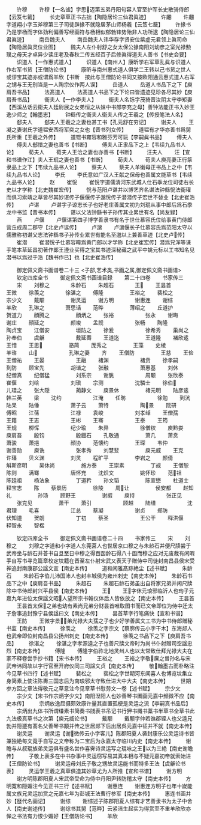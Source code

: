 <!-- { "loadSidebar": true } -->
　　许穆
　　许穆【一名谧】字思迈第五弟丹阳句容人官至护军长史散骑侍郎【云笈七籖】
　　长史章草正书古拙【陶隐居论三仙君眞迹】
　　许翽
　　许翽字道翔小字玉斧穆第三子司徒辟掾不就隐居茅山师杨羲【云笈七籖】
　　许掾书乃是学杨而字体劲利偏善写经画符与杨相似郁勃锋势殆非人功所逮【陶隐居论三仙君眞迹】
　　南岳魏夫人
　　南岳魏夫人讳华存字贤安位紫虚元君领上眞司命【陶隐居眞灵位业图】
　　魏夫人左仆射舒之女太保公掾南阳刘幼彦之室光禄勲璞之母天才卓异少读庄老及春秋二传五经百子后修眞得道夫人善书【书史会要】
　　识道人【一作惠式道人】
　　识道人【南州人】康昕学右军草乱眞与识道人作右军书货【王僧防论书】
　　康昕与南州惠式道人俱学二王转以己书货之世人或谬宝其迹亦或谓爲羊欣【书断　按此与王僧防论书同又按欧阳通云惠式道人右军之甥与王无别当是一人陶宗仪作两人误】
　　岳道人
　　岳道人书品下之下【庾肩吾书品】
　　法髙道人
　　法髙道人书品下之下论曰皆遗迹见珍各尽其妙【庾肩吾书品】
　　衞夫人【一作李夫人】
　　衞夫人名铄字茂猗晋汝阴太守李矩妻【西溪丛话云衞夫人廷尉展之女弟恒之从妺中书郎李充之母】善钟法能正书入妙王逸少师之【翰墨志】
　　钟繇传之衞夫人衞夫人传之王羲之【传授笔法人名】
　　郄夫人
　　郄夫人王羲之之妻也甚工书【孔元舒在穷记】
　　谢夫人
　　王凝之妻谢氏字道韫安西将军奕之女也【晋书列女传】
　　道韫有才华亦善书爲舅氏所重【王羲之外传】
　　道韫书雍容和雅芬芳可玩【李嗣眞书品】
　　傅夫人
　　傅夫人郄愔之妻也善书【书断】
　　傅夫人正隶品下之上【韦续九品书人论】
　　荀夫人
　　荀夫人王洽之妻也亦善书【书断】
　　汪夫人
　　汪【宣和书谱作江】夫人王珉之妻也善书【书断】
　　荀夫人
　　荀夫人庾亮妻正行篆隶品上之下【韦续九品书人论】
　　蔡夫人
　　蔡夫人羊衡母正书品上之中【韦续九品书人论】
　　李氏
　　李氏意如广汉人王献之保母也善属文能草书【韦续九品书人论】
　　赵
　　崔恱
　　崔恱字道儒清河东武城人仕石季龙位司徒右长史以才学称【北史魏崔宏传】
　　恱与范阳卢谌并以博艺齐名谌法钟繇恱法衞瓘而俱习索靖之草皆尽其妙谌传子偃偃传子邈恱传子潜潜传子宏世不替业【北史崔浩传】
　　卢谌
　　卢谌字子谅志长子也好老庄善属文初为刘琨从事中郎后爲石季龙中书监【晋书本传】
　　谌以父法钟繇书子孙传其业累世有名【尚友録】
　　燕
　　卢偃
　　卢偃谌第四子博学善隶书有名于世仕慕容氏位给事黄门侍郎营丘成周二郡守【北史卢诞传】
　　卢邈
　　卢邈偃长子仕慕容氏爲范阳太守以儒雅称初谌父志法钟繇书子孙传业累世有能名至邈以上兼善草迹【北史卢传】
　　崔潜
　　崔潜恱子仕慕容暐爲黄门郎以才学称【北史崔宏传】潜爲兄浑等诔手笔本草延昌初著作郎王遵业买得之宝其书迹深秘藏之武平中姚元标以工书知名见潜书以爲过于浩【魏书作已】也【北史崔浩传】

　　御定佩文斋书画谱卷二十三
<子部,艺术类,书画之属,御定佩文斋书画谱>
　　钦定四库全书
　　御定佩文斋书画谱目録
　　第二十四卷
　　书家传三
　　宋
　　刘穆之　　　　朱龄石
　　朱超石　　　　王
　　王昙首　　　　王微
　　徐羡之　　　　徐湛之
　　傅隆　　　　　王裕之
　　裴松之　　　　宗少文
　　戴颙　　　　　谢灵运
　　谢方明　　　　谢惠连
　　谢综　　　　　羊欣
　　孔琳之　　　　萧思话
　　范晔　　　　　薄绍之
　　丘道护　　　　　贺道力
　　顔腾之　　　　　顔炳之
　　张裕　　　　　　张永
　　谢晦　　　　　　谢庄
　　顔延之　　　　　颜竣
　　孟觊　　　　　　张畅
　　陶隆　　　　　　陶贞宝
　　江僧安　　　　　垣防之
　　徐爰　　　　　　徐希秀
　　巢尚之　　　　　孙奉伯
　　虞龢　　　　　　戴延夀
　　王道迄　　　　　王道隆
　　褚欣逺　　　　　王愔
　　王思　　　　　骆简
　　厐秀之　　　　　王藻
　　史棱　　　　　　羊谘
　　山　　　　　　孔琳之妻
　　齐
　　王僧防　　　　　王慈
　　王俭　　　　　　王僧祐
　　王晏　　　　　　王融
　　褚渊　　　　　　褚贲
　　徐孝嗣　　　　　到防
　　顾宝先　　　　　胡谐之
　　张融　　　　　　萧惠基
　　刘休　　　　　　纪僧真
　　纪僧猛　　　　　刘系宗
　　谢朓　　　　　　周颙
　　张欣泰　　　　　崔偃
　　刘绘　　　　　　刘瑱
　　宗测　　　　　　沈驎士
　　徐伯　　　　　儿珪之
　　张大隠　　　　　蔺静文
　　庾景休　　　　　褚元明
　　陆彦逺　　　　　韩兰英
　　梁
　　沈约　　　　　　江淹
　　任昉　　　　　　徐勉
　　到沆　　　　　　陆杲
　　陆倕　　　　　　萧子云
　　萧特　　　　　　陶景
　　阮研　　　　　　傅昭
　　江蒨　　　　　　江禄
　　袁峻　　　　　　刘孝绰
　　王僧孺　　　　　王籍
　　王志　　　　　　王彬
　　王骞　　　　　　王泰
　　王筠　　　　　　王规
　　栁恽　　　　　　纪少瑜
　　朱异　　　　　　徐僧权
　　庾黔娄　　　　　庾肩吾
　　殷钧　　　　　　殷鐡石
　　孔敬通　　　　　萧几
　　萧贲　　　　　　萧骏
　　萧挹　　　　　　顔协
　　范懐约　　　　　王琛
　　韦仲　　　　　　谢善勋
　　庾诜　　　　　　张孝秀
　　刘慧斐　　　　　庾元威
　　王克　　　　　　许璠
　　贝义渊　　　　　刘灵
　　程旷平　　　　　李岩之
　　颜倩　　　　　　斛斯彦明
　　吴休尚　　　　　施方泰
　　王崇素　　　　　丁觇
　　王僧恕　　　　　陈则
　　满骞　　　　　　唐怀充
　　沈炽文　　　　　姚怀珍
　　范祖　　　　　陈廷祖
　　杨法象　　　　　丁道矜
　　孙文韬　　　　　陈宣懋
　　杜道士　　　　　释宝志
　　陈
　　蔡景历　　　　　徐陵
　　周让　　　　　侯安都
　　赵知礼　　　　　孙玚
　　顾野王　　　　　谢嘏
　　庾持　　　　　　张正见
　　张克见　　　　　萧干
　　萧引　　　　　　顾越
　　陆缮　　　　　　沈君理
　　毛喜　　　　　　江总
　　蔡凝　　　　　　谢贞
　　郑防　　　　　　伏知道
　　贺朗　　　　　　丁初
　　蔡圣　　　　　　王公干
　　释洪偃　　　　　释智永
　　智楷

　　钦定四库全书
　　御定佩文斋书画谱卷二十四
　　书家传三
　　宋
　　刘穆之
　　刘穆之字道和小字道人东莞莒人也世居京口穆之与朱龄石并便尺牍尝于武帝坐与龄石并荅书自旦至日中穆之得百函龄石得八十函而穆之应对无废裁有闲暇手自写书寻览篇章校定坟籍在晋至左仆射宋武又表天子赠侍中司徒封南昌县侯宋受禅追封南康郡公諡文宣【南史本传】
　　道和闲雅髙踪絶尘【述书赋】
　　朱龄石
　　朱龄石字伯儿沛国沛人也封丰城侯为雍州刺史【南史本传】
　　朱龄石书品下之中【庾肩吾书品】
　　朱超石
　　朱超石龄石弟虽出自将家兄弟并闲尺牍除中书侍郎封兴平县侯【南史本传】
　　王
　　王字休元琅邪临沂人也珣子元嘉九年进位太保諡文昭人望所宗书翰仪体后人皆依放之【南史本传】
　　王昙首
　　王昙首太保之弟也幼有素尚兄弟分财昙首唯取图书而已文帝即位为侍中迁太子詹事追封豫宁县侯諡曰文【南史本传】
　　昙首草字行笔痛快【宣和书谱】
　　王防
　　王微字景弟光禄大夫孺之子也少好学善属文工书为中书侍郎赠秘书监【南史本传】
　　徐羡之
　　徐羡之字宗文【蔡廓传云小字干木】东海郯人也武帝即位封南昌县公扬州刺史【南史本传】
　　徐羡之书品下之下【庾肩吾书品】
　　徐湛之
　　徐湛之字孝源逵之子也善尺牍文帝时为尚书仆射赠司空諡忠烈【南史本传】
　　傅隆
　　傅隆字伯祚北地灵州人也以太常致仕拜光禄大夫在家不释卷尝手抄书籍【宋书本传】
　　王裕之
　　王裕之字敬廙之曽孙名与宋武帝讳同故以字行官至开府仪同三司諡文贞【南史本传】
　　敬翰墨古而朴略注今见草书四行【述书赋】
　　裴松之
　　裴松之字世期河东闻喜人也博览坟集立身简素上使注陈夀三国志后为南琅邪太守致仕进大中大夫【南史本传】
　　世期参方回之章法得敬元之草意注今见章草书慰劳文一卷【述书赋】
　　宗少文
　　宗少文【宋书作宗炳字少文】南阳湼阳人也妙善琴书圗画元嘉中频徴不应【南史本传】
　　宗炳放逸屈摄颇效康许量其直置孤梗是灵运之流【李嗣真书品后】
　　宗炳出九体书所谓缣素书简奏书牋表书吊记书行狎书檝书藁书半草书全草书此九法极真草书之次第【庾元威论书】
　　戴颙
　　戴颙字仲若谯郡铚人也父逵兄勃并隠遯有髙名父善琴书颙并传之世居郯下后出居呉元嘉中征并不就【南史本传】
　　谢灵运
　　谢灵运【谢微传云小字客儿】陈郡阳夏人袭封康乐公灵运诗书皆兼独絶每文竟手自写之文帝称为二宝后为永嘉太守临川内史【南史本传】
　　谢瞻与从叔琨族弟灵运俱有盛名尝作喜霁诗灵运写之琨咏之王以为三絶【南史谢瞻传】
　　子敬上表多在中书杂事中灵运窃写易其真本相与不疑元嘉初帝就索始进【王僧防论书】
　　谢灵运母刘氏子敬之甥故灵运能书而特多王法【虞龢论书表】
　　灵运学王羲之真草俱造其妙草尤为人所推【宣和书谱】
　　谢方明
　　谢方明陈郡阳夏人宋武帝受命为侍中丹阳尹转防稽太守【南史本传】
　　方明寛和隠媚注今见正书三行【述书赋】
　　谢惠连
　　谢惠连方明子也年十嵗能属文族兄灵运加赏之元嘉七年为彭城王法曹行参军【南史本传】
　　惠连书画并妙【歴代名画记】
　　谢综
　　谢综述子陈郡阳夏人综有才艺善隶书为太子中舍人【南史谢述传】
　　谢综书其舅【范晔】云紧洁生起实为得赏至不重羊欣欣亦惮之书法有力恨少媚好【王僧防论书】
　　羊欣

